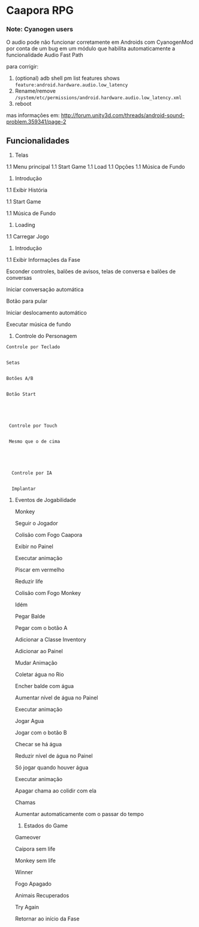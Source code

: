 # Caapora RPG
### Note: Cyanogen users
O audio pode não funcionar corretamente em Androids com CyanogenMod por conta de um bug em um módulo que habilita automaticamente a funcionalidade Audio Fast Path

para corrigir:

1. (optional) adb shell pm list features shows `feature:android.hardware.audio.low_latency`
1. Rename/remove `/system/etc/permissions/android.hardware.audio.low_latency.xml`
1. reboot

mas informações em: http://forum.unity3d.com/threads/android-sound-problem.359341/page-2

## Funcionalidades 


1. Telas  

1.1 Menu principal 
1.1 Start Game 
1.1 Load 
1.1 Opções 
1.1 Música de Fundo 


1. Introdução 


1.1 Exibir História 


1.1 Start Game 


1.1 Música de Fundo 


 


1. Loading 


1.1 Carregar Jogo  


 

 1.  Introdução  


   1.1 Exibir Informações da Fase 


   Esconder controles, balões de avisos, telas de conversa e balões de conversas 


   Iniciar conversação automática 


   Botão para pular 


   Iniciar deslocamento automático 


   Executar música de fundo 


    


 1.   Controle do Personagem 


    Controle por Teclado 


    Setas 


    Botões A/B 


    Botão Start 


     


     Controle por Touch  


     Mesmo que o de cima 


      


      Controle por IA 


      Implantar 


       


   1. Eventos de Jogabilidade 


       Monkey  


       Seguir o Jogador 


       Colisão com Fogo Caapora 


       Exibir no Painel 


       Executar animação 


       Piscar em vermelho 


       Reduzir life 


       Colisão com Fogo Monkey 


       Idém 


       Pegar Balde 


       Pegar com o botão A 


       Adicionar a Classe Inventory 


       Adicionar ao Painel 


       Mudar Animação 


       Coletar água no Rio 


       Encher balde com água 


       Aumentar nível de água no Painel 


       Executar animação 


       Jogar Agua 


       Jogar com o botão B 


       Checar se há água 


       Reduzir nível de água no Painel 


       Só jogar quando houver água 


       Executar animação 


       Apagar chama ao colidir com ela 


       Chamas 


       Aumentar automaticamente com o passar do tempo 


        

	  1. Estados do Game 


	  Gameover 


	  Caipora sem life 


	  Monkey sem life 


	  Winner 


	  Fogo Apagado 


	  Animais Recuperados 


	  Try Again 


	  Retornar ao início da Fase



